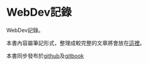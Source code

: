 # WebDev記錄


WebDev記錄。

本書內容屬筆記形式，整理成較完整的文章將會放在[這裡](sharefun.logdown.com)。

本書同步發布於[github](https://github.com/HFYEH/webdev/blob/master/SUMMARY.md)及[gitbook](https://sharefunyeh.gitbooks.io/webdev/content/) 